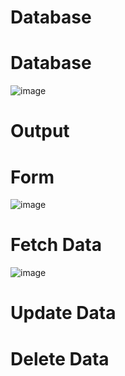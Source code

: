 <h1>Database</h1>
<h1>Database</h1>

![image](https://github.com/user-attachments/assets/d26164f9-9d2b-4950-b2b4-49b20eca0b74)

<h1>Output</h1>
<h1>Form</h1>

![image](https://github.com/user-attachments/assets/808f3092-0f88-4676-832e-d677954a2224)

<h1>Fetch Data</h1>

![image](https://github.com/user-attachments/assets/6bae9adc-d3b1-43ae-b06a-5dd0b647318f)

<h1>Update Data</h1>

<h1>Delete Data</h1>
